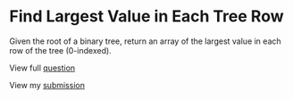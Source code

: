 # **Find Largest Value in Each Tree Row**

Given the root of a binary tree, return an array of the largest value in each row of the tree (0-indexed).

View full [question](https://leetcode.com/problems/find-largest-value-in-each-tree-row?envType=daily-question&envId=2024-12-25)

View my [submission](https://leetcode.com/problems/find-largest-value-in-each-tree-row/submissions/1487650199)
